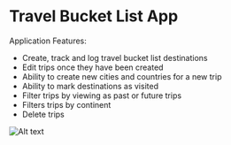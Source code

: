 # Travel Bucket List App

Application Features:

- Create, track and log travel bucket list destinations
- Edit trips once they have been created
- Ability to create new cities and countries for a new trip
- Ability to mark destinations as visited
- Filter trips by viewing as past or future trips
- Filters trips by continent
- Delete trips

![Alt text](PDA/site_snaps/static/add_trip.png?raw=true "Add Trip Page")
